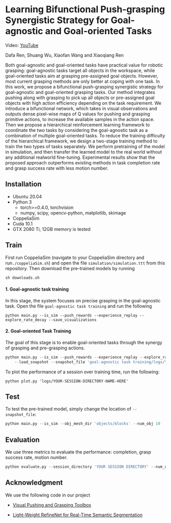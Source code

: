 # Learning Bifunctional Push-grasping Synergistic Strategy for Goal-agnostic and Goal-oriented Tasks

Video:  [YouTube](https://youtu.be/cOud5iLoJPk) 

Dafa Ren, Shuang Wu, Xiaofan Wang and Xiaoqiang Ren

Both goal-agnostic and goal-oriented tasks have practical value for robotic grasping: goal-agnostic tasks target all objects in the workspace, while goal-oriented tasks aim at grasping pre-assigned goal objects. However, most current grasping methods are only better at coping with one task. In this work, we propose a bifunctional push-grasping synergistic strategy for goal-agnostic and goal-oriented grasping tasks. Our method integrates pushing along with grasping to pick up all objects or pre-assigned goal objects with high action efficiency depending on the task requirement. We introduce a bifunctional network, which takes in visual observations and outputs dense pixel-wise maps of Q values for pushing and grasping primitive actions, to increase the available samples in the action space. Then we propose a hierarchical reinforcement learning framework to coordinate the two tasks by considering the goal-agnostic task as a combination of multiple goal-oriented tasks. To reduce the training difficulty of the hierarchical framework, we design a two-stage training method to train the two types of tasks separately. We perform pretraining of the model in simulation, and then transfer the learned model to the real world without any additional realworld fine-tuning. Experimental results show that the proposed approach outperforms existing methods in task completion rate and grasp success rate with less motion number.



## Installation

- Ubuntu 20.04
- Python 3
  - torch>=0.4.0, torchvision
  - numpy, scipy, opencv-python, matplotlib, skimage
- CoppeliaSim
- Cuda 10.1
- GTX 2080 Ti, 12GB memory is tested

## Train

First run CoppeliaSim (navigate to your CoppeliaSim directory and run`./coppeliaSim.sh`) and open the file `simulation/simulation.ttt` from this repository. Then download the pre-trained models by running

```python
sh downloads.sh
```

#### 1.  Goal-agnostic task training

In this stage, the system focuses on precise grasping in the goal-agnostic task. Open the file `goal-agnostic task training` and  run the following

```shell
python main.py --is_sim --push_rewards --experience_replay --explore_rate_decay --save_visualizations
```

#### 2.  Goal-oriented Task Training

The goal of this stage is to enable goal-oriented tasks through the synergy of grasping and pre-grasping actions.

```python
python main.py --is_sim --push_rewards --experience_replay --explore_rate_decay --save_visualizations \
    --load_snapshot --snapshot_file 'goal-agnostic task training/logs/YOUR-SESSION-DIRECTORY-NAME-HERE/models/snapshot-backup.reinforcement.pth' \ 
```

To plot the performance of a session over training time, run the following:

```shell
python plot.py 'logs/YOUR-SESSION-DIRECTORY-NAME-HERE'
```

## Test

To test the pre-trained model, simply change the location of `--snapshot_file`:

```python
python main.py --is_sim --obj_mesh_dir 'objects/blocks' --num_obj 10     --push_rewards --experience_replay --explore_rate_decay     --is_testing --test_preset_cases --config_file 'simulation/preset/test-10-obj-06.txt'     --load_snapshot --snapshot_file 'YOUR-SNAPSHOT-FILE-HERE'     --save_visualizations 
```

## Evaluation

We use three metrics to evaluate the performance: completion, grasp success rate, motion number. 

```python
python evaluate.py --session_directory 'YOUR SESSION DIRECTORY' --num_obj_complete 1
```

## Acknowledgment

We use the following code in our project

- [Visual Pushing and Grasping Toolbox][1]

- [Light-Weight RefineNet for Real-Time Semantic Segmentation][2]

[1]: https://github.com/andyzeng/visual-pushing-grasping
[2]: https://github.com/DrSleep/light-weight-refinenet





